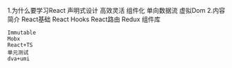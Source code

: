 1.为什么要学习React
    声明式设计
    高效灵活
    组件化
    单向数据流
    虚拟Dom
2.内容简介
    React基础
    React Hooks
    React路由
    Redux
    组件库

    Immutable
    Mobx
    React+TS
    单元测试
    dva+umi
